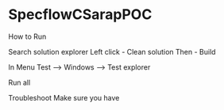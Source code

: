 # SpecflowCSarapPOC

How to Run

Search solution explorer 
Left click - Clean solution
Then - Build

In Menu
Test --> Windows --> Test explorer

Run all


Troubleshoot
Make sure you have 
